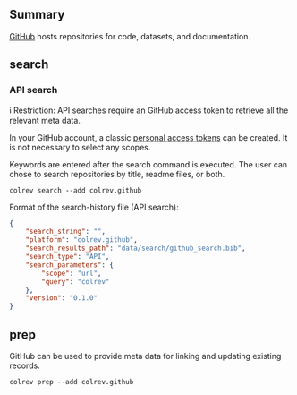 ## Summary

[GitHub](https://github.com/) hosts repositories for code, datasets, and documentation.

## search

### API search

ℹ️ Restriction: API searches require an GitHub access token to retrieve all the relevant meta data.

In your GitHub account, a classic [personal access tokens](https://docs.github.com/en/authentication/keeping-your-account-and-data-secure/managing-your-personal-access-tokens) can be created. It is not necessary to select any scopes.

Keywords are entered after the search command is executed. The user can chose to search repositories by title, readme files, or both.

```
colrev search --add colrev.github
```

Format of the search-history file (API search):

```json
{
    "search_string": "",
    "platform": "colrev.github",
    "search_results_path": "data/search/github_search.bib",
    "search_type": "API",
    "search_parameters": {
        "scope": "url",
        "query": "colrev"
    },
    "version": "0.1.0"
}
```

## prep

GitHub can be used to provide meta data for linking and updating existing records.

```
colrev prep --add colrev.github
```
